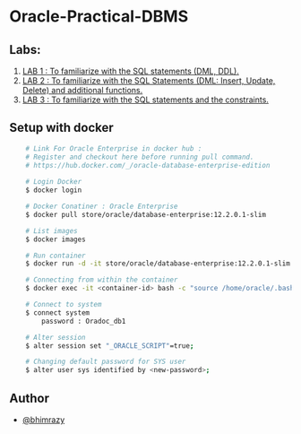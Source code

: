 # Oracle-Practical-DBMS

## Labs:

1. [LAB 1 : To familiarize with the SQL statements (DML, DDL).](https://github.com/bhimrazy/Oracle-Practical-DBMS/blob/main/Labs/Lab_1.md)
2. [LAB 2 : To familiarize with the SQL Statements (DML: Insert, Update, Delete) and additional functions.](https://github.com/bhimrazy/Oracle-Practical-DBMS/blob/main/Labs/Lab_2.md)
3. [LAB 3 : To familiarize with the SQL statements and the constraints.](https://github.com/bhimrazy/Oracle-Practical-DBMS/blob/main/Labs/Lab_3.md)

## Setup with docker
```bash
    # Link For Oracle Enterprise in docker hub : 
    # Register and checkout here before running pull command.
    # https://hub.docker.com/_/oracle-database-enterprise-edition
    
    # Login Docker
    $ docker login

    # Docker Conatiner : Oracle Enterprise 
    $ docker pull store/oracle/database-enterprise:12.2.0.1-slim 

    # List images
    $ docker images

    # Run container
    $ docker run -d -it store/oracle/database-enterprise:12.2.0.1-slim

    # Connecting from within the container
    $ docker exec -it <container-id> bash -c "source /home/oracle/.bashrc; sqlplus /nolog"

    # Connect to system
    $ connect system
        password : Oradoc_db1

    # Alter session
    $ alter session set "_ORACLE_SCRIPT"=true;  

    # Changing default password for SYS user
    $ alter user sys identified by <new-password>;

```
## Author
- [@bhimrazy](https://www.github.com/bhimrazy)